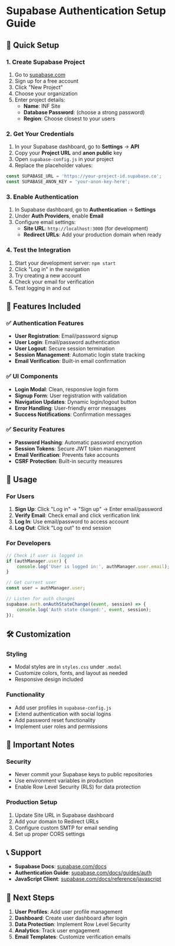 # Supabase Authentication Setup Guide

## 🚀 Quick Setup

### 1. Create Supabase Project
1. Go to [supabase.com](https://supabase.com)
2. Sign up for a free account
3. Click "New Project"
4. Choose your organization
5. Enter project details:
   - **Name**: INF Site
   - **Database Password**: (choose a strong password)
   - **Region**: Choose closest to your users

### 2. Get Your Credentials
1. In your Supabase dashboard, go to **Settings** → **API**
2. Copy your **Project URL** and **anon public** key
3. Open `supabase-config.js` in your project
4. Replace the placeholder values:

```javascript
const SUPABASE_URL = 'https://your-project-id.supabase.co';
const SUPABASE_ANON_KEY = 'your-anon-key-here';
```

### 3. Enable Authentication
1. In Supabase dashboard, go to **Authentication** → **Settings**
2. Under **Auth Providers**, enable **Email**
3. Configure email settings:
   - **Site URL**: `http://localhost:3000` (for development)
   - **Redirect URLs**: Add your production domain when ready

### 4. Test the Integration
1. Start your development server: `npm start`
2. Click "Log in" in the navigation
3. Try creating a new account
4. Check your email for verification
5. Test logging in and out

## 🔧 Features Included

### ✅ Authentication Features
- **User Registration**: Email/password signup
- **User Login**: Email/password authentication
- **User Logout**: Secure session termination
- **Session Management**: Automatic login state tracking
- **Email Verification**: Built-in email confirmation

### ✅ UI Components
- **Login Modal**: Clean, responsive login form
- **Signup Form**: User registration with validation
- **Navigation Updates**: Dynamic login/logout button
- **Error Handling**: User-friendly error messages
- **Success Notifications**: Confirmation messages

### ✅ Security Features
- **Password Hashing**: Automatic password encryption
- **Session Tokens**: Secure JWT token management
- **Email Verification**: Prevents fake accounts
- **CSRF Protection**: Built-in security measures

## 📱 Usage

### For Users
1. **Sign Up**: Click "Log in" → "Sign up" → Enter email/password
2. **Verify Email**: Check email and click verification link
3. **Log In**: Use email/password to access account
4. **Log Out**: Click "Log out" to end session

### For Developers
```javascript
// Check if user is logged in
if (authManager.user) {
    console.log('User is logged in:', authManager.user.email);
}

// Get current user
const user = authManager.user;

// Listen for auth changes
supabase.auth.onAuthStateChange((event, session) => {
    console.log('Auth state changed:', event, session);
});
```

## 🛠️ Customization

### Styling
- Modal styles are in `styles.css` under `.modal`
- Customize colors, fonts, and layout as needed
- Responsive design included

### Functionality
- Add user profiles in `supabase-config.js`
- Extend authentication with social logins
- Add password reset functionality
- Implement user roles and permissions

## 🚨 Important Notes

### Security
- Never commit your Supabase keys to public repositories
- Use environment variables in production
- Enable Row Level Security (RLS) for data protection

### Production Setup
1. Update Site URL in Supabase dashboard
2. Add your domain to Redirect URLs
3. Configure custom SMTP for email sending
4. Set up proper CORS settings

## 📞 Support

- **Supabase Docs**: [supabase.com/docs](https://supabase.com/docs)
- **Authentication Guide**: [supabase.com/docs/guides/auth](https://supabase.com/docs/guides/auth)
- **JavaScript Client**: [supabase.com/docs/reference/javascript](https://supabase.com/docs/reference/javascript)

## 🎯 Next Steps

1. **User Profiles**: Add user profile management
2. **Dashboard**: Create user dashboard after login
3. **Data Protection**: Implement Row Level Security
4. **Analytics**: Track user engagement
5. **Email Templates**: Customize verification emails
